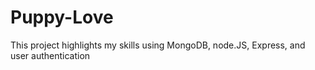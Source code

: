 # Puppy-Love
This project highlights my skills using MongoDB, node.JS, Express, and user authentication
